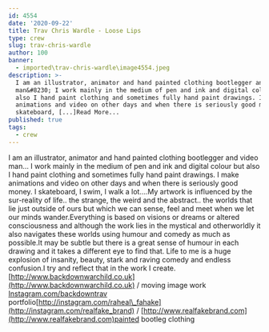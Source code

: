 ```yaml
---
id: 4554
date: '2020-09-22'
title: Trav Chris Wardle - Loose Lips
type: crew
slug: trav-chris-wardle
author: 100
banner:
  - imported\trav-chris-wardle\image4554.jpeg
description: >-
  I am an illustrator, animator and hand painted clothing bootlegger and video
  man&#8230; I work mainly in the medium of pen and ink and digital colour but
  also I hand paint clothing and sometimes fully hand paint drawings. I make
  animations and video on other days and when there is seriously good money. I
  skateboard, [...]Read More...
published: true
tags:
  - crew
---
```

I am an illustrator, animator and hand painted clothing bootlegger and video man… I work mainly in the medium of pen and ink and digital colour but also I hand paint clothing and sometimes fully hand paint drawings. I make animations and video on other days and when there is seriously good money. I skateboard, I swim, I walk a lot….My artwork is influenced by the sur-reality of life.. the strange, the weird and the abstract.. the worlds that lie just outside of ours but which we can sense, feel and meet when we let our minds wander.Everything is based on visions or dreams or altered consciousness and although the work lies in the mystical and otherworldly it also navigates these worlds using humour and comedy as much as possible.It may be subtle but there is a great sense of humour in each drawing and it takes a different eye to find that. Life to me is a huge explosion of insanity, beauty, stark and raving comedy and endless confusion.I try and reflect that in the work I create.[](http://www.backdownwarchild.co.uk)[http://www.backdownwarchild.co.uk](http://www.backdownwarchild.co.uk) / moving image work  
[Instagram.com/backdowntrav](http://instagram.com/backdowntrav?fbclid=IwAR2AymvYTSnN3WAHNEHBwGVzmZGZKwZ-p3MhiIlPbbaR9RBQRMV_7aKAWy0)  portfolio[http://instagram.com/raheal\_fahake](http://instagram.com/realfake_brand) / [http://www.realfakebrand.com](http://www.realfakebrand.com)painted bootleg clothing